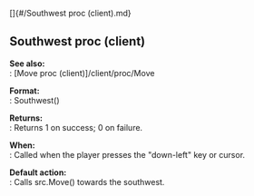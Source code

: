 []{#/Southwest proc (client).md}    
## Southwest proc (client)    
**See also:**    
:   [Move proc (client)]/client/proc/Move    
<!-- -->    
**Format:**    
:   Southwest()    
<!-- -->    
**Returns:**    
:   Returns 1 on success; 0 on failure.    
<!-- -->    
**When:**    
:   Called when the player presses the \"down-left\" key or cursor.    
<!-- -->    
**Default action:**    
:   Calls src.Move() towards the southwest.  
